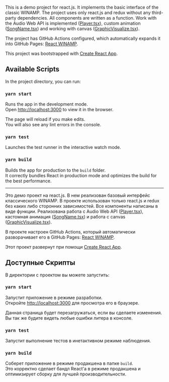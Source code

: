 This is a demo project for react.js. It implements the basic interface of the classic WINAMP.
The project uses only react.js and redux without any third-party dependencies. All components are written
as a function. Work with the Audio Web API is implemented ([Player.tsx](https://github.com/0x6368656174/react-winamp/blob/master/src/player/Player.tsx)),
custom animation ([SongName.tsx](https://github.com/0x6368656174/react-winamp/blob/master/src/player/content/song-name/SongName.tsx))
and working with canvas ([GraphicVisualize.tsx](https://github.com/0x6368656174/react-winamp/blob/master/src/player/content/graphic-visualize/GraphicVisualize.tsx)).

The project has GitHub Actions configured, which automatically expands it into GitHub Pages: [React WINAMP](https://0x6368656174.github.io/react-winamp/).

This project was bootstrapped with [Create React App](https://github.com/facebook/create-react-app).

## Available Scripts

In the project directory, you can run:

### `yarn start`

Runs the app in the development mode.<br />
Open [http://localhost:3000](http://localhost:3000) to view it in the browser.

The page will reload if you make edits.<br />
You will also see any lint errors in the console.

### `yarn test`

Launches the test runner in the interactive watch mode.<br />

### `yarn build`

Builds the app for production to the `build` folder.<br />
It correctly bundles React in production mode and optimizes the build for the best performance.

---

Это демо проект на react.js. В нем реализован базовый интерфейс классического WINAMP. В проекте
использован только react.js и redux без каких либо сторонних зависимостей. Все компоненты
написаны в виде функции. Реализована работа с Audio Web API
([Player.tsx](https://github.com/0x6368656174/react-winamp/blob/master/src/player/Player.tsx)), кастомная анимация
([SongName.tsx](https://github.com/0x6368656174/react-winamp/blob/master/src/player/content/song-name/SongName.tsx)) и работа с canvas
([GraphicVisualize.tsx](https://github.com/0x6368656174/react-winamp/blob/master/src/player/content/graphic-visualize/GraphicVisualize.tsx)).

В проекте настроен GitHub Actions, который автоматически разворачивает его в GitHub Pages: [React WINAMP](https://0x6368656174.github.io/react-winamp/).

Этот проект развернут при помощи [Create React App](https://github.com/facebook/create-react-app).

## Доступные Скрипты

В директории с проектом вы можете запустить:

### `yarn start`

Запустит приложение в режиме разработки.<br />
Откройте [http://localhost:3000](http://localhost:3000) для просмотра его в браузере.

Данная страница будет перезагружаться, если вы сделаете изменения.<br />
Вы так же будите видеть любые ошибки литера в консоле.

### `yarn test`

Запустит выполнение тестов в инетактивном режиме наблюдения. <br />

### `yarn build`

Соберет приложение в режиме продакшена в папке `build`. <br />
Это корректно сделает бандл React'а в режиме продакшена и оптимизирует сборку для лучшей производительности.
